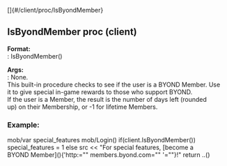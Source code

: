 []{#/client/proc/IsByondMember}    
## IsByondMember proc (client)    
**Format:**    
:   IsByondMember()    
<!-- -->    
**Args:**    
:   None.    
This built-in procedure checks to see if the user is a BYOND Member. Use    
it to give special in-game rewards to those who support BYOND.    
If the user is a Member, the result is the number of days left (rounded    
up) on their Membership, or -1 for lifetime Members.    
### Example:    
mob/var special_features mob/Login() if(client.IsByondMember())    
special_features = 1 else src \<\< \"For special features, [become a    
BYOND Member](\){'http:="" members.byond.com="" '=""}!\" return ..()  